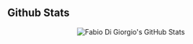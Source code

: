 ## Github Stats

<p align="center">
  <img src="https://github-readme-stats.vercel.app/api?username=0cool-f&count_private=true&include_all_commits=true&show_icons=true&theme=github_dark" alt="Fabio Di Giorgio's GitHub Stats">
<!--
  <br />
  <img src="https://github-readme-stats.vercel.app/api/top-langs/?username=0cool-f&layout=compact&hide_border=false&show_icons=true&card_width=445&theme=github_dark" alt="Fabio Di Giorgio's GitHub Stats">
-->
</p>
<!--
## Skillset

<p align="center">
  <img src="https://skillicons.dev/icons?i=astro,aws,bash,bootstrap,bsd,cloudflare,css,deno,docker,git,githubactions,html,js,linux,mysql,nginx,nodejs,php,py,sass,tailwind,ts,vite,vscode,vue,wordpress&theme=light" />
</p>
-->

